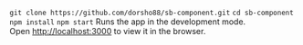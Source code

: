  `git clone https://github.com/dorsho88/sb-component.git`
 `cd sb-component`
 `npm install`
 `npm start`
Runs the app in the development mode.<br>
Open [http://localhost:3000](http://localhost:3000) to view it in the browser.


